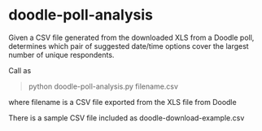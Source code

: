 doodle-poll-analysis
===============

Given a CSV file generated from the downloaded XLS from a Doodle poll,
determines which pair of suggested date/time options cover the largest
number of unique respondents.

Call as
> python doodle-poll-analysis.py filename.csv

where
filename is a CSV file exported from the XLS file from Doodle

There is a sample CSV file included as doodle-download-example.csv

